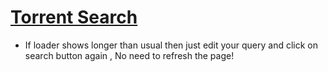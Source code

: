 # [Torrent Search](https://affanthebest.github.io/utilities/torrent-search/)

* If loader shows longer than usual then just edit your query and click on search button again , No need to refresh the page!
